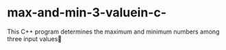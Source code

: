 # max-and-min-3-valuein-c-
This C++ program determines the maximum and minimum numbers among three input values🤔
